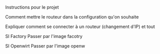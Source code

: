 Instructions pour le projet 

Comment mettre le routeur dans la configuration qu'on souhaite

Expliquer comment se connecter à un routeur (changement d'IP) et tout

SI Factory 
Passer par l'image facotry

SI Openwirt 
Passer par l'image openw
